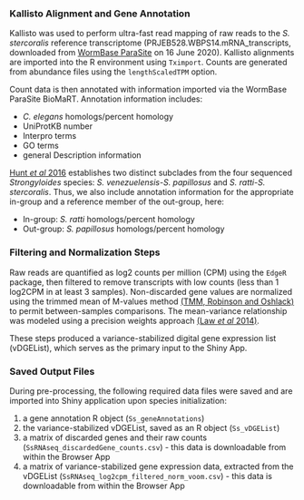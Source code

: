### Kallisto Alignment and Gene Annotation

Kallisto was used to perform ultra-fast read mapping of raw reads to the
*S. stercoralis* reference transcriptome
(PRJEB528.WBPS14.mRNA\_transcripts, downloaded from [WormBase
ParaSite](https://parasite.wormbase.org/Strongyloides_stercoralis_prjeb528/Info/Index/)
on 16 June 2020). Kallisto alignments are imported into the R
environment using `Tximport`. Counts are generated from abundance files
using the `lengthScaledTPM` option.   

Count data is then annotated with information imported via the WormBase
ParaSite BioMaRT. Annotation information includes:

-   *C. elegans* homologs/percent homology
-   UniProtKB number
-   Interpro terms
-   GO terms
-   general Description information

[Hunt *et al* 2016](https://www.nature.com/articles/ng.3495) establishes
two distinct subclades from the four sequenced *Strongyloides* species:
*S. venezuelensis-S. papillosus* and *S. ratti-S. stercoralis*. Thus, we
also include annotation information for the appropriate in-group and a
reference member of the out-group, here:

-   In-group: *S. ratti* homologs/percent homology
-   Out-group: *S. papillosus* homologs/percent homology

### Filtering and Normalization Steps

Raw reads are quantified as log2 counts per million (CPM) using the `EdgeR` package,
then filtered to remove transcripts with low counts (less than 1
log2CPM in at least 3 samples). Non-discarded gene values are
normalized using the trimmed mean of M-values method [(TMM, Robinson and
Oshlack)](https://genomebiology.biomedcentral.com/articles/10.1186/gb-2010-11-3-r25)
to permit between-samples comparisons. The mean-variance relationship
was modeled using a precision weights approach [(Law *et al*
2014)](https://genomebiology.biomedcentral.com/articles/10.1186/gb-2014-15-2-r29).  

These steps produced a variance-stabilized digital gene expression list (vDGEList), which serves as the primary input to the Shiny App.

### Saved Output Files

During pre-processing, the following required data files were saved and
are imported into Shiny application upon species initialization:

1.  a gene annotation R object (`Ss_geneAnnotations`)
2.  the variance-stabilized vDGEList, saved as an R object
    (`Ss_vDGEList`)
3.  a matrix of discarded genes and their raw counts
    (`SsRNAseq_discardedGene_counts.csv`) - this data is downloadable
    from within the Browser App
4.  a matrix of variance-stabilized gene expression data, extracted from
    the vDGEList (`SsRNAseq_log2cpm_filtered_norm_voom.csv`) - this data
    is downloadable from within the Browser App


